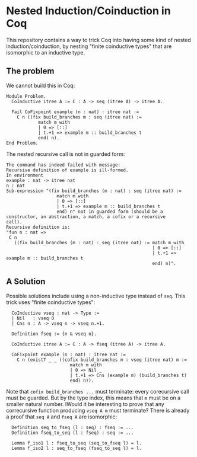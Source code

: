 # Nested Induction/Coinduction in Coq

This repository contains a way to trick Coq into having some kind of nested induction/coinduction, by nesting "finite coinductive types" that are isomorphic to an inductive type.

## The problem

We cannot build this in Coq:

```coq
Module Problem.
  CoInductive itree A := C : A -> seq (itree A) -> itree A.

  Fail CoFixpoint example (n : nat) : itree nat :=
    C n ((fix build_branches m : seq (itree nat) :=
            match m with
            | 0 => [::]
            | t.+1 => example m :: build_branches t
            end) n).
End Problem.
```

The nested recursive call is not in guarded form:
```coq
The command has indeed failed with message:
Recursive definition of example is ill-formed.
In environment
example : nat -> itree nat
n : nat
Sub-expression "(fix build_branches (m : nat) : seq (itree nat) :=
                   match m with
                   | 0 => [::]
                   | t.+1 => example m :: build_branches t
                   end) n" not in guarded form (should be a constructor, an abstraction, a match, a cofix or a recursive
call).
Recursive definition is:
"fun n : nat =>
 C n
   ((fix build_branches (m : nat) : seq (itree nat) := match m with
                                                       | 0 => [::]
                                                       | t.+1 => example m :: build_branches t
                                                       end) n)".
```

## A Solution

Possible solutions include using a non-inductive type instead of `seq`. This trick uses "finite coinductive types":

```coq
  CoInductive vseq : nat -> Type :=
  | Nil   : vseq 0
  | Cns n : A -> vseq n -> vseq n.+1.
  
  Definition fseq := {n & vseq n}.
  
  CoInductive itree A := C : A -> fseq (itree A) -> itree A.
  
  CoFixpoint example (n : nat) : itree nat :=
    C n (existT _ _ ((cofix build_branches m : vseq (itree nat) m :=
                        match m with
                        | 0 => Nil _
                        | t.+1 => Cns (example m) (build_branches t)
                        end) n)).
```

Note that `cofix build_branches ...` must terminate: every corecursive call must be guarded. But by the type index, this means that `m` must be on a smaller natural number. IWould it be interesting to prove that any correcursive function producing `vseq A m` must terminate? There is already a proof that `seq A` and `fseq A` are isomorphic:

```coq
  Definition seq_to_fseq (l : seq) : fseq := ...
  Definition fseq_to_seq (l : fseq) : seq := ...
  
  Lemma f_iso1 l : fseq_to_seq (seq_to_fseq l) = l.
  Lemma f_iso2 l : seq_to_fseq (fseq_to_seq l) = l.
```
